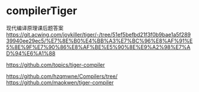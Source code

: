 # compilerTiger

现代编译原理课后题答案
https://git.acwing.com/joykiller/tiger/-/tree/51ef5befbd21f3f0b9bae1a5f28939940ee29ec5/%E7%8E%B0%E4%BB%A3%E7%BC%96%E8%AF%91%E5%8E%9F%E7%90%86%E8%AF%BE%E5%90%8E%E9%A2%98%E7%AD%94%E6%A1%88

https://github.com/topics/tiger-compiler

https://github.com/hzqmwne/Compilers/tree/
https://github.com/maokwen/tiger-compiler
